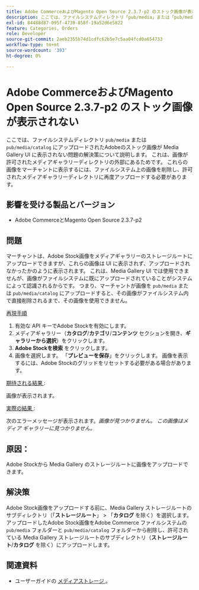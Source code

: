 ```yaml
---
title: Adobe CommerceおよびMagento Open Source 2.3.7-p2 のストック画像が表示されない
description: ここでは、ファイルシステムディレクトリ「pub/media」または「pub/media/catalog」にアップロードされたAdobeのストック画像が Media Gallery UI に表示されない問題の解決策について説明します。 これは、画像が許可されたメディアギャラリーディレクトリの外部にあるためです。 これらの画像をマーチャントに表示するには、ファイルシステム上の画像を削除し、許可されたメディアギャラリーディレクトリに再度アップロードする必要があります。
exl-id: 84488d87-095f-4739-858f-19a52d6e5822
feature: Categories, Orders
role: Developer
source-git-commit: 2aeb2355b74d1cdfc62b5e7c5aa04fcd0a654733
workflow-type: tm+mt
source-wordcount: '393'
ht-degree: 0%

---
```


# Adobe CommerceおよびMagento Open Source 2.3.7-p2 のストック画像が表示されない

ここでは、ファイルシステムディレクトリ `pub/media` または `pub/media/catalog` にアップロードされたAdobeのストック画像が Media Gallery UI に表示されない問題の解決策について説明します。 これは、画像が許可されたメディアギャラリーディレクトリの外部にあるためです。 これらの画像をマーチャントに表示するには、ファイルシステム上の画像を削除し、許可されたメディアギャラリーディレクトリに再度アップロードする必要があります。

## 影響を受ける製品とバージョン

* Adobe CommerceとMagento Open Source 2.3.7-p2


## 問題

マーチャントは、Adobe Stock画像をメディアギャラリーのストレージルートにアップロードできますが、これらの画像は UI に表示されず、アップロードされなかったかのように表示されます。 これは、Media Gallery UI では使用できませんが、画像がファイルシステムに既にアップロードされていることがシステムによって認識されるからです。 つまり、マーチャントが画像を `pub/media` または `pub/media/catalog` にアップロードすると、その画像がファイルシステム内で直接削除されるまで、その画像を使用できません。

<u> 再現手順 </u>

1. 有効な API キーでAdobe Stockを有効にします。
1. メディアギャラリー（**カタログ**/**カテゴリ**/**コンテンツ** セクションを開き、**ギャラリーから選択**）をクリックします。
1. **Adobe Stockを検索** をクリックします。
1. 画像を選択します。 「**プレビューを保存**」をクリックします。 画像を表示するには、Adobe Stockのグリッドをリセットする必要がある場合があります。

<u> 期待される結果 </u>:

画像が表示されます。

<u> 実際の結果 </u>:

次のエラーメッセージが表示されます。*画像が見つかりません。 この画像はメディア ギャラリーに見つかりません。*

## 原因：

Adobe Stockから Media Gallery のストレージルートに画像をアップロードできます。

## 解決策

Adobe Stock画像をアップロードする前に、Media Gallery ストレージルートのサブディレクトリ（「**ストレージルート**」 > 「**カタログ** を除く）を選択します。
アップロードしたAdobe Stock画像をAdobe Commerce ファイルシステムの `pub/media` フォルダーと `pub/media/catalog` フォルダーから削除し、許可されている Media Gallery ストレージルートのサブディレクトリ（**ストレージルート**/**カタログ** を除く）にアップロードします。

## 関連資料

* ユーザーガイドの [ メディアストレージ ](https://experienceleague.adobe.com/ja/docs/commerce-admin/content-design/wysiwyg/storage/media-storage)。
